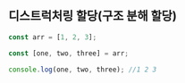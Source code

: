 ## 디스트럭처링 할당(구조 분해 할당)

```javascript
const arr = [1, 2, 3];

const [one, two, three] = arr;

console.log(one, two, three); //1 2 3
```
